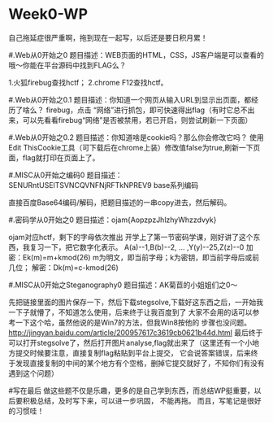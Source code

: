 # Week0-WP
自己拖延症很严重啊，拖到现在一起写，以后还是要日积月累！

#.Web从0开始之0
题目描述：WEB页面的HTML，CSS，JS客户端是可以查看的哦～你能在平台源码中找到FLAG么？

1.火狐firebug查找hctf；
2.chrome F12查找hctf。

#.Web从0开始之0.1
题目描述：你知道一个网页从输入URL到显示出页面，都经历了啥么？
firebug，点击 “网络”进行抓包，即可快速得出flag（有时它总不出来，可以先看看firebug“网络”是否被禁用，若已开启，则尝试刷新一下页面）

#.Web从0开始之0.2
题目描述：你知道啥是cookie吗？那么你会修改它吗？
使用Edit ThisCookie工具（可下载后在chrome上装）修改值false为true,刷新一下页面，flag就打印在页面上了。

#.MISC从0开始之编码0
题目描述：SENURntUSElTSVNCQVNFNjRFTkNPREV9     base系列编码

直接百度Base64编码/解码，把题目描述的一串copy进去，然后解码。

#.密码学从0开始之0	
题目描述：ojam{AopzpzJhlzhyWhzzdvyk}

ojam对应hctf，剩下的字母依次推出
开学上了第一节密码学课，刚好讲了这个东西，我复习一下，把它数字化表示。
A(a)--1,B(b)--2, ... ,Y(y)--25,Z(z)--0
加密：Ek(m)=m+kmod(26)    m为明文，即当前字母；k为密钥，即当前字母后或前几位；
解密：Dk(m)=c-kmod(26)

#.MISC从0开始之Steganography0
题目描述：AK菊苣的小姐姐们之0～

先把链接里面的图片保存一下，然后下载stegsolve,下载好这东西之后，一开始我一下子就懵了，不知道怎么使用，后来终于让我百度到了
大家不会用的话可以参考一下这个哈，虽然他说的是Win7的方法，但我Win8按他的 步骤也没问题。
http://jingyan.baidu.com/article/200957617c3619cb0621b44d.html
最后终于可以打开stegsolve了，然后打开图片analyse,flag就出来了（这里还有一个小地方提交时候要注意，直接复制flag粘贴到平台上提交，
它会说答案错误，后来终于发现直接复制的中间的某个地方有个空格，删掉它提交就好了，不知你们有没有遇到这个问题）

#写在最后
做这些题不仅是乐趣，更多的是自己学到东西，而总结WP挺重要，以后要积极总结，及时写下来，可以进一步巩固， 不能再拖。
而且，写笔记是很好的习惯哇！
